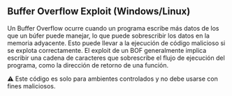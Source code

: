 ## Buffer Overflow Exploit (Windows/Linux)

Un Buffer Overflow ocurre cuando un programa escribe más datos de los que un búfer puede manejar, lo que puede sobrescribir los datos en la memoria adyacente. Esto puede llevar a la ejecución de código malicioso si se explota correctamente. El exploit de un BOF generalmente implica escribir una cadena de caracteres que sobrescribe el flujo de ejecución del programa, como la dirección de retorno de una función.

⚠️ Este código es solo para ambientes controlados y no debe usarse con fines maliciosos.
